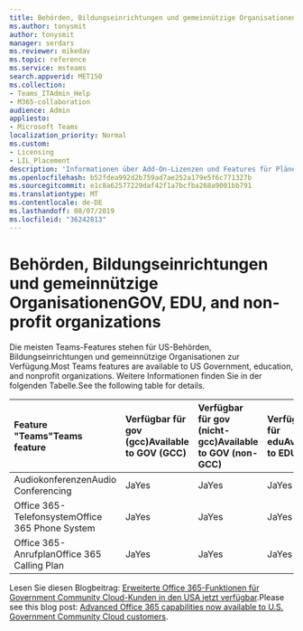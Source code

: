 ```yaml
---
title: Behörden, Bildungseinrichtungen und gemeinnützige Organisationen
ms.author: tonysmit
author: tonysmit
manager: serdars
ms.reviewer: mikedav
ms.topic: reference
ms.service: msteams
search.appverid: MET150
ms.collection:
- Teams_ITAdmin_Help
- M365-collaboration
audience: Admin
appliesto:
- Microsoft Teams
localization_priority: Normal
ms.custom:
- Licensing
- LIL_Placement
description: 'Informationen über Add-On-Lizenzen und Features für Pläne für GOV, EDU und gemeinnützige Organisationen. '
ms.openlocfilehash: b52fdea992d2b759ad7ae252a179e5f6c771327b
ms.sourcegitcommit: e1c8a62577229daf42f1a7bcfba268a9001bb791
ms.translationtype: MT
ms.contentlocale: de-DE
ms.lasthandoff: 08/07/2019
ms.locfileid: "36242813"
---
```

# <a name="gov-edu-and-non-profit-organizations"></a><span data-ttu-id="886d5-103">Behörden, Bildungseinrichtungen und gemeinnützige Organisationen</span><span class="sxs-lookup"><span data-stu-id="886d5-103">GOV, EDU, and non-profit organizations</span></span>

<span data-ttu-id="886d5-104">Die meisten Teams-Features stehen für US-Behörden, Bildungseinrichtungen und gemeinnützige Organisationen zur Verfügung.</span><span class="sxs-lookup"><span data-stu-id="886d5-104">Most Teams features are available to US Government, education, and nonprofit organizations.</span></span> <span data-ttu-id="886d5-105">Weitere Informationen finden Sie in der folgenden Tabelle.</span><span class="sxs-lookup"><span data-stu-id="886d5-105">See the following table for details.</span></span>

|<span data-ttu-id="886d5-106">**Feature "Teams"**</span><span class="sxs-lookup"><span data-stu-id="886d5-106">**Teams feature**</span></span>|<span data-ttu-id="886d5-107">**Verfügbar für gov (gcc)**</span><span class="sxs-lookup"><span data-stu-id="886d5-107">**Available to GOV (GCC)**</span></span>|<span data-ttu-id="886d5-108">**Verfügbar für gov (nicht-gcc)**</span><span class="sxs-lookup"><span data-stu-id="886d5-108">**Available to GOV (non-GCC)**</span></span>|<span data-ttu-id="886d5-109">**Verfügbar für edu**</span><span class="sxs-lookup"><span data-stu-id="886d5-109">**Available to EDU**</span></span>|<span data-ttu-id="886d5-110">**Verfügbar für gemeinnützige Organisationen**</span><span class="sxs-lookup"><span data-stu-id="886d5-110">**Available to non-profit organizations**</span></span>|
|:-----|:-----|:-----|:-----|:-----|
|<span data-ttu-id="886d5-111">Audiokonferenzen</span><span class="sxs-lookup"><span data-stu-id="886d5-111">Audio Conferencing</span></span>  <br/> |<span data-ttu-id="886d5-112">Ja</span><span class="sxs-lookup"><span data-stu-id="886d5-112">Yes</span></span>  <br/> |<span data-ttu-id="886d5-113">Ja</span><span class="sxs-lookup"><span data-stu-id="886d5-113">Yes</span></span>  <br/> |<span data-ttu-id="886d5-114">Ja</span><span class="sxs-lookup"><span data-stu-id="886d5-114">Yes</span></span>  <br/> |<span data-ttu-id="886d5-115">Ja</span><span class="sxs-lookup"><span data-stu-id="886d5-115">Yes</span></span>  <br/> |
|<span data-ttu-id="886d5-116">Office 365-Telefonsystem</span><span class="sxs-lookup"><span data-stu-id="886d5-116">Office 365 Phone System</span></span>  <br/> |<span data-ttu-id="886d5-117">Ja</span><span class="sxs-lookup"><span data-stu-id="886d5-117">Yes</span></span>  <br/> |<span data-ttu-id="886d5-118">Ja</span><span class="sxs-lookup"><span data-stu-id="886d5-118">Yes</span></span>  <br/> |<span data-ttu-id="886d5-119">Ja</span><span class="sxs-lookup"><span data-stu-id="886d5-119">Yes</span></span>  <br/> |<span data-ttu-id="886d5-120">Ja</span><span class="sxs-lookup"><span data-stu-id="886d5-120">Yes</span></span>  <br/> |
|<span data-ttu-id="886d5-121">Office 365-Anrufplan</span><span class="sxs-lookup"><span data-stu-id="886d5-121">Office 365 Calling Plan</span></span>  <br/> |<span data-ttu-id="886d5-122">Ja</span><span class="sxs-lookup"><span data-stu-id="886d5-122">Yes</span></span>  <br/> |<span data-ttu-id="886d5-123">Ja</span><span class="sxs-lookup"><span data-stu-id="886d5-123">Yes</span></span>  <br/> |<span data-ttu-id="886d5-124">Ja</span><span class="sxs-lookup"><span data-stu-id="886d5-124">Yes</span></span>  <br/> |<span data-ttu-id="886d5-125">Ja</span><span class="sxs-lookup"><span data-stu-id="886d5-125">Yes</span></span>  <br/> |
   
<span data-ttu-id="886d5-126">Lesen Sie diesen Blogbeitrag: [Erweiterte Office 365-Funktionen für Government Community Cloud-Kunden in den USA jetzt verfügbar](https://www.microsoft.com/en-us/microsoft-365/blog/2017/01/17/advanced-office-365-capabilities-now-available-to-u-s-government-community-customers/).</span><span class="sxs-lookup"><span data-stu-id="886d5-126">Please see this blog post: [Advanced Office 365 capabilities now available to U.S. Government Community Cloud customers](https://www.microsoft.com/en-us/microsoft-365/blog/2017/01/17/advanced-office-365-capabilities-now-available-to-u-s-government-community-customers/).</span></span>
